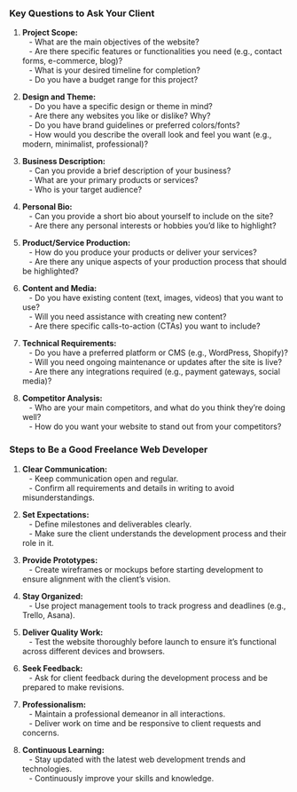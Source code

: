 ### Key Questions to Ask Your Client  
  
1. **Project Scope:**  
   - What are the main objectives of the website?  
   - Are there specific features or functionalities you need (e.g., contact forms, e-commerce, blog)?  
   - What is your desired timeline for completion?  
   - Do you have a budget range for this project?  
  
2. **Design and Theme:**  
   - Do you have a specific design or theme in mind?  
   - Are there any websites you like or dislike? Why?  
   - Do you have brand guidelines or preferred colors/fonts?  
   - How would you describe the overall look and feel you want (e.g., modern, minimalist, professional)?  
  
3. **Business Description:**  
   - Can you provide a brief description of your business?  
   - What are your primary products or services?  
   - Who is your target audience?  
  
4. **Personal Bio:**  
   - Can you provide a short bio about yourself to include on the site?  
   - Are there any personal interests or hobbies you’d like to highlight?  
  
5. **Product/Service Production:**  
   - How do you produce your products or deliver your services?  
   - Are there any unique aspects of your production process that should be highlighted?  
  
6. **Content and Media:**  
   - Do you have existing content (text, images, videos) that you want to use?  
   - Will you need assistance with creating new content?  
   - Are there specific calls-to-action (CTAs) you want to include?  
  
7. **Technical Requirements:**  
   - Do you have a preferred platform or CMS (e.g., WordPress, Shopify)?  
   - Will you need ongoing maintenance or updates after the site is live?  
   - Are there any integrations required (e.g., payment gateways, social media)?  
  
8. **Competitor Analysis:**  
   - Who are your main competitors, and what do you think they’re doing well?  
   - How do you want your website to stand out from your competitors?  
  
### Steps to Be a Good Freelance Web Developer  
  
1. **Clear Communication:**  
   - Keep communication open and regular.  
   - Confirm all requirements and details in writing to avoid misunderstandings.  
  
2. **Set Expectations:**  
   - Define milestones and deliverables clearly.  
   - Make sure the client understands the development process and their role in it.  
  
3. **Provide Prototypes:**  
   - Create wireframes or mockups before starting development to ensure alignment with the client’s vision.  
  
4. **Stay Organized:**  
   - Use project management tools to track progress and deadlines (e.g., Trello, Asana).  
  
5. **Deliver Quality Work:**  
   - Test the website thoroughly before launch to ensure it’s functional across different devices and browsers.  
  
6. **Seek Feedback:**  
   - Ask for client feedback during the development process and be prepared to make revisions.  
  
7. **Professionalism:**  
   - Maintain a professional demeanor in all interactions.  
   - Deliver work on time and be responsive to client requests and concerns.  
  
8. **Continuous Learning:**  
   - Stay updated with the latest web development trends and technologies.  
   - Continuously improve your skills and knowledge.